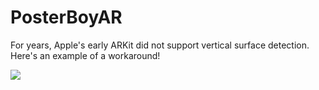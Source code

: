# PosterBoyAR

For years, Apple's early ARKit did not support vertical surface detection. Here's an example of a workaround!

![](https://github.com/18sheimanr/PosterBoyAR/blob/master/IMG_1023.GIF)
